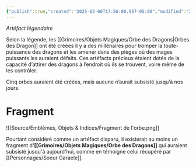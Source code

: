 ```yaml
---
{"publish":true,"created":"2025-03-06T17:56:00.957-05:00","modified":"2025-03-03T08:18:04.000-05:00","tags":["Objet","#Adelard"],"cssclasses":""}
---
```



*Artéfact légendaire*

Selon la légende, les [[Grimoires/Objets Magiques/Orbe des Dragons\|Orbes des Dragon]] ont été créées il y a des millénaires pour tromper la toute-puissance des dragons et les amener dans des pièges où des mages puissants les auraient défaits. Ces artéfacts précieux étaient dotés de la capacité d’attirer des dragons à l’endroit où ils se trouvent, voire même de les contrôler. 

Cinq orbes auraient été créées, mais aucune n’aurait subsisté jusqu’à nos jours. 

# Fragment 

![[Source/Emblèmes, Objets & Indices/Fragment de l'orbe.png]]

Pourtant considéré comme un artéfact disparu, il existerait au moins un fragment d'**[[Grimoires/Objets Magiques/Orbe des Dragons]]** qui auraient subsisté jusqu'à aujourd'hui, comme en témoigne celui récupéré par [[Personnages/Soeur Garaele]].